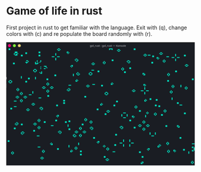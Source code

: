 # Game of life in rust

First project in rust to get familiar with the language. Exit with (q), change colors with (c) and re populate the board randomly with (r).

![gol](image.png)